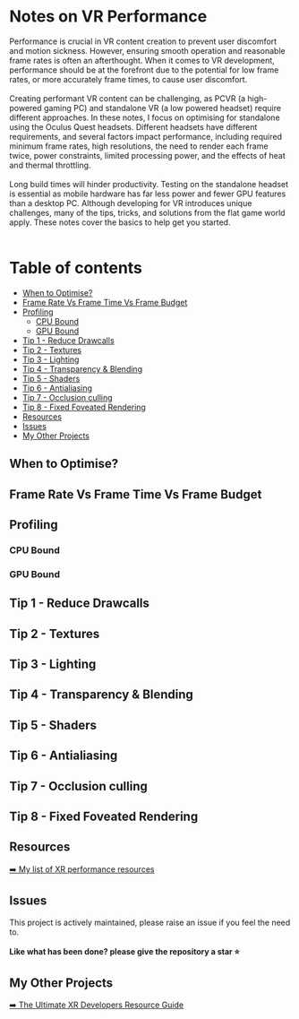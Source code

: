# Notes on VR Performance
Performance is crucial in VR content creation to prevent user discomfort and motion sickness. However, ensuring smooth operation and reasonable frame rates is often an afterthought. When it comes to VR development, performance should be at the forefront due to the potential for low frame rates, or more accurately frame times, to cause user discomfort. <br />
<br />
Creating performant VR content can be challenging, as PCVR (a high-powered gaming PC) and standalone VR (a low powered headset) require different approaches. In these notes, I focus on optimising for standalone using the Oculus Quest headsets. Different headsets have different requirements, and several factors impact performance, including required minimum frame rates, high resolutions, the need to render each frame twice, power constraints, limited processing power, and the effects of heat and thermal throttling. <br />
<br />
Long build times will hinder productivity. Testing on the standalone headset is essential as mobile hardware has far less power and fewer GPU features than a desktop PC. Although developing for VR introduces unique challenges, many of the tips, tricks, and solutions from the flat game world apply. These notes cover the basics to help get you started. <br />
<br />
# Table of contents

- [When to Optimise?](#when-to-optimise)
- [Frame Rate Vs Frame Time Vs Frame Budget](#frame-rate-vs-frame-time-vs-frame-budget)
- [Profiling](#profiling)
  - [CPU Bound](#cpu-bound)
  - [GPU Bound](#gpu-bound)
- [Tip 1 - Reduce Drawcalls](#tip-1---reduce-drawcalls)
- [Tip 2 - Textures](#tip-2---textures)
- [Tip 3 - Lighting](#tip-3---lighting)
- [Tip 4 - Transparency & Blending](#tip-4---transparency--blending)
- [Tip 5 - Shaders](#tip-5---shaders)
- [Tip 6 - Antialiasing](#tip-6---antialiasing)
- [Tip 7 - Occlusion culling](#tip-7---occlusion-culling)
- [Tip 8 - Fixed Foveated Rendering](#tip-8---fixed-foveated-rendering)
- [Resources](#resources)
- [Issues](#issues)
- [My Other Projects](#my-other-projects)
## When to Optimise?
## Frame Rate Vs Frame Time Vs Frame Budget
## Profiling
### CPU Bound
### GPU Bound
## Tip 1 - Reduce Drawcalls
## Tip 2 - Textures
## Tip 3 - Lighting
## Tip 4 - Transparency & Blending
## Tip 5 - Shaders
## Tip 6 - Antialiasing
## Tip 7 - Occlusion culling
## Tip 8 - Fixed Foveated Rendering
## Resources
[➡️ My list of XR performance resources](https://github.com/authorTom/ultimate-XR-dev-guide#performance-and-benchmarking)
## Issues
This project is actively maintained, please raise an issue if you feel the need to. <br />
<br />
**Like what has been done? please give the repository a star ⭐** <br />
## My Other Projects
[➡️ The Ultimate XR Developers Resource Guide](https://github.com/authorTom/ultimate-XR-dev-guide)
